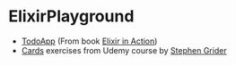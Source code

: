 # ElixirPlayground

- [TodoApp](/todo) (From book [Elixir in Action](https://github.com/sasa1977/elixir-in-action))
- [Cards](/cards) exercises from Udemy course by [Stephen Grider](https://github.com/StephenGrider/ElixirCode)